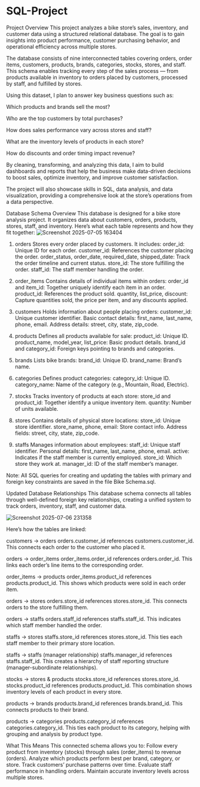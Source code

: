 # SQL-Project

Project Overview
This project analyzes a bike store’s sales, inventory, and customer data using a structured relational database. The goal is to gain insights into product performance, customer purchasing behavior, and operational efficiency across multiple stores.

The database consists of nine interconnected tables covering orders, order items, customers, products, brands, categories, stocks, stores, and staff. This schema enables tracking every step of the sales process — from products available in inventory to orders placed by customers, processed by staff, and fulfilled by stores.

Using this dataset, I plan to answer key business questions such as:

Which products and brands sell the most?

Who are the top customers by total purchases?

How does sales performance vary across stores and staff?

What are the inventory levels of products in each store?

How do discounts and order timing impact revenue?

By cleaning, transforming, and analyzing this data, I aim to build dashboards and reports that help the business make data-driven decisions to boost sales, optimize inventory, and improve customer satisfaction.

The project will also showcase skills in SQL, data analysis, and data visualization, providing a comprehensive look at the store’s operations from a data perspective.

Database Schema Overview
This database is designed for a bike store analysis project. It organizes data about customers, orders, products, stores, staff, and inventory. Here’s what each table represents and how they fit together:
![Screenshot 2025-07-05 163404](https://github.com/user-attachments/assets/80db648d-52b1-4870-95c7-61ba73181912)

1. orders
Stores every order placed by customers. It includes:
order_id: Unique ID for each order.
customer_id: References the customer placing the order.
order_status, order_date, required_date, shipped_date: Track the order timeline and current status.
store_id: The store fulfilling the order.
staff_id: The staff member handling the order.

2. order_items
Contains details of individual items within orders:
order_id and item_id: Together uniquely identify each item in an order.
product_id: References the product sold.
quantity, list_price, discount: Capture quantities sold, the price per item, and any discounts applied.

3. customers
Holds information about people placing orders:
customer_id: Unique customer identifier.
Basic contact details: first_name, last_name, phone, email.
Address details: street, city, state, zip_code.

4. products
Defines all products available for sale:
product_id: Unique ID.
product_name, model_year, list_price: Basic product details.
brand_id and category_id: Foreign keys pointing to brands and categories.

5. brands
Lists bike brands:
brand_id: Unique ID.
brand_name: Brand’s name.

6. categories
Defines product categories:
category_id: Unique ID.
category_name: Name of the category (e.g., Mountain, Road, Electric).

7. stocks
Tracks inventory of products at each store:
store_id and product_id: Together identify a unique inventory item.
quantity: Number of units available.

8. stores
Contains details of physical store locations:
store_id: Unique store identifier.
store_name, phone, email: Store contact info.
Address fields: street, city, state, zip_code.

9. staffs
Manages information about employees:
staff_id: Unique staff identifier.
Personal details: first_name, last_name, phone, email.
active: Indicates if the staff member is currently employed.
store_id: Which store they work at.
manager_id: ID of the staff member’s manager.

Note: All SQL queries for creating and updating the tables with primary and foreign key constraints are saved in the file Bike Schema.sql.

Updated Database Relationships
This database schema connects all tables through well-defined foreign key relationships, creating a unified system to track orders, inventory, staff, and customer data.

![Screenshot 2025-07-06 231358](https://github.com/user-attachments/assets/7ad772bd-975e-4fef-9a9d-2d245120174f)

Here’s how the tables are linked:

customers → orders
orders.customer_id references customers.customer_id.
This connects each order to the customer who placed it.

orders → order_items
order_items.order_id references orders.order_id.
This links each order’s line items to the corresponding order.

order_items → products
order_items.product_id references products.product_id.
This shows which products were sold in each order item.

orders → stores
orders.store_id references stores.store_id.
This connects orders to the store fulfilling them.

orders → staffs
orders.staff_id references staffs.staff_id.
This indicates which staff member handled the order.

staffs → stores
staffs.store_id references stores.store_id.
This ties each staff member to their primary store location.

staffs → staffs (manager relationship)
staffs.manager_id references staffs.staff_id.
This creates a hierarchy of staff reporting structure (manager-subordinate relationships).

stocks → stores & products
stocks.store_id references stores.store_id.
stocks.product_id references products.product_id.
This combination shows inventory levels of each product in every store.

products → brands
products.brand_id references brands.brand_id.
This connects products to their brand.

products → categories
products.category_id references categories.category_id.
This ties each product to its category, helping with grouping and analysis by product type.

What This Means
This connected schema allows you to:
Follow every product from inventory (stocks) through sales (order_items) to revenue (orders).
Analyze which products perform best per brand, category, or store.
Track customers’ purchase patterns over time.
Evaluate staff performance in handling orders.
Maintain accurate inventory levels across multiple stores.
